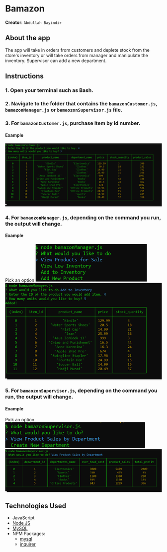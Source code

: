 # Bamazon
**Creator**: `Abdullah Bayindir`

## About the app
The app will take in orders from customers and deplete stock from the store's inventory or will take orders from manager and manipulate the inventory. Supervisor can add a new department.

## Instructions  
### 1. Open your terminal such as Bash.  
### 2. Navigate to the folder that contains the `bamazonCustomer.js`, `bamazonManager.js` or `bamaozonSupervisor.js` file.  
### 3. For `bamazonCustomer.js`, purchase item by id number.
#### Example
![Bamazon Customer](/images/bamazon_customer.png)  

### 4. For `bamaozonManager.js`, depending on the command you run, the output will change.   
#### Example
Pick an option
![Bamazon Customer](/images/bamazon_manager1.png)  
![Bamazon Customer](/images/bamazon_manager2.png)   

### 5. For `bamaozonSupervisor.js`, depending on the command you run, the output will change. 
#### Example
Pick an option
![Bamazon Customer](/images/bamazon_supervisor1.png)  
![Bamazon Customer](/images/bamazon_supervisor2.png) 


## Technologies Used
* JavaScript
* [Node JS](https://nodejs.org/en/download/)
* [MySQL](https://dev.mysql.com/doc/refman/5.6/en/installing.html)
* NPM Packages:
	- [mysql](https://www.npmjs.com/package/mysql)
	- [inquirer](https://www.npmjs.com/package/inquirer)

